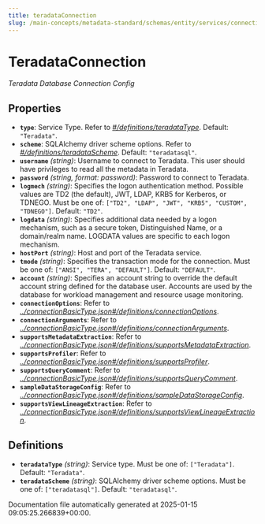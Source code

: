 ```yaml
---
title: teradataConnection
slug: /main-concepts/metadata-standard/schemas/entity/services/connections/database/teradataconnection
---
```


# TeradataConnection

*Teradata Database Connection Config*

## Properties

- **`type`**: Service Type. Refer to *[#/definitions/teradataType](#definitions/teradataType)*. Default: `"Teradata"`.
- **`scheme`**: SQLAlchemy driver scheme options. Refer to *[#/definitions/teradataScheme](#definitions/teradataScheme)*. Default: `"teradatasql"`.
- **`username`** *(string)*: Username to connect to Teradata. This user should have privileges to read all the metadata in Teradata.
- **`password`** *(string, format: password)*: Password to connect to Teradata.
- **`logmech`** *(string)*: Specifies the logon authentication method. Possible values are TD2 (the default), JWT, LDAP, KRB5 for Kerberos, or TDNEGO. Must be one of: `["TD2", "LDAP", "JWT", "KRB5", "CUSTOM", "TDNEGO"]`. Default: `"TD2"`.
- **`logdata`** *(string)*: Specifies additional data needed by a logon mechanism, such as a secure token, Distinguished Name, or a domain/realm name. LOGDATA values are specific to each logon mechanism.
- **`hostPort`** *(string)*: Host and port of the Teradata service.
- **`tmode`** *(string)*: Specifies the transaction mode for the connection. Must be one of: `["ANSI", "TERA", "DEFAULT"]`. Default: `"DEFAULT"`.
- **`account`** *(string)*: Specifies an account string to override the default account string defined for the database user. Accounts are used by the database for workload management and resource usage monitoring.
- **`connectionOptions`**: Refer to *[../connectionBasicType.json#/definitions/connectionOptions](#/connectionBasicType.json#/definitions/connectionOptions)*.
- **`connectionArguments`**: Refer to *[../connectionBasicType.json#/definitions/connectionArguments](#/connectionBasicType.json#/definitions/connectionArguments)*.
- **`supportsMetadataExtraction`**: Refer to *[../connectionBasicType.json#/definitions/supportsMetadataExtraction](#/connectionBasicType.json#/definitions/supportsMetadataExtraction)*.
- **`supportsProfiler`**: Refer to *[../connectionBasicType.json#/definitions/supportsProfiler](#/connectionBasicType.json#/definitions/supportsProfiler)*.
- **`supportsQueryComment`**: Refer to *[../connectionBasicType.json#/definitions/supportsQueryComment](#/connectionBasicType.json#/definitions/supportsQueryComment)*.
- **`sampleDataStorageConfig`**: Refer to *[../connectionBasicType.json#/definitions/sampleDataStorageConfig](#/connectionBasicType.json#/definitions/sampleDataStorageConfig)*.
- **`supportsViewLineageExtraction`**: Refer to *[../connectionBasicType.json#/definitions/supportsViewLineageExtraction](#/connectionBasicType.json#/definitions/supportsViewLineageExtraction)*.
## Definitions

- **`teradataType`** *(string)*: Service type. Must be one of: `["Teradata"]`. Default: `"Teradata"`.
- **`teradataScheme`** *(string)*: SQLAlchemy driver scheme options. Must be one of: `["teradatasql"]`. Default: `"teradatasql"`.


Documentation file automatically generated at 2025-01-15 09:05:25.266839+00:00.
